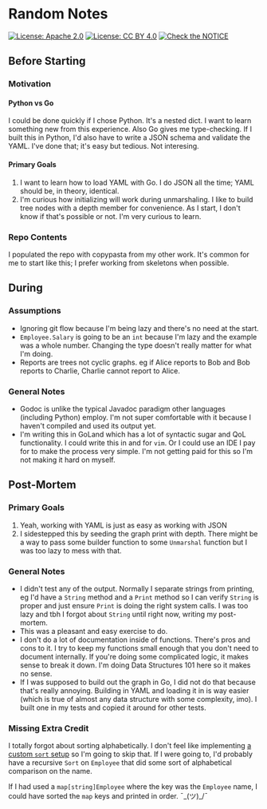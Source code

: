 # Random Notes

[![License: Apache 2.0](https://img.shields.io/badge/License-Apache%202.0-blue.svg)](https://opensource.org/licenses/Apache-2.0)
[![License: CC BY 4.0](https://img.shields.io/badge/License-CC%20BY%204.0-lightgrey.svg)](https://creativecommons.org/licenses/by/4.0/)
[![Check the NOTICE](https://img.shields.io/badge/Check%20the-NOTICE-420C3B.svg)](./NOTICE)

## Before Starting

### Motivation

#### Python vs Go

I could be done quickly if I chose Python. It's a nested dict. I want to learn something new from this experience. Also Go gives me type-checking. If I built this in Python, I'd also have to write a JSON schema and validate the YAML. I've done that; it's easy but tedious. Not interesing.

#### Primary Goals

1. I want to learn how to load YAML with Go. I do JSON all the time; YAML should be, in theory, identical.
2. I'm curious how initializing will work during unmarshaling. I like to build tree nodes with a depth member for convenience. As I start, I don't know if that's possible or not. I'm very curious to learn.

### Repo Contents

I populated the repo with copypasta from my other work. It's common for me to start like this; I prefer working from skeletons when possible.

## During

### Assumptions

* Ignoring git flow because I'm being lazy and there's no need at the start.
* `Employee.Salary` is going to be an `int` because I'm lazy and the example was a whole number. Changing the type doesn't really matter for what I'm doing.
* Reports are trees not cyclic graphs. eg if Alice reports to Bob and Bob reports to Charlie, Charlie cannot report to Alice.

### General Notes

* Godoc is unlike the typical Javadoc paradigm other languages (including Python) employ. I'm not super comfortable with it because I haven't compiled and used its output yet.
* I'm writing this in GoLand which has a lot of syntactic sugar and QoL functionality. I could write this in and for `vim`. Or I could use an IDE I pay for to make the process very simple. I'm not getting paid for this so I'm not making it hard on myself.

## Post-Mortem

### Primary Goals

1. Yeah, working with YAML is just as easy as working with JSON
2. I sidestepped this by seeding the graph print with depth. There might be a way to pass some builder function to some `Unmarshal` function but I was too lazy to mess with that.

### General Notes

* I didn't test any of the output. Normally I separate strings from printing, eg I'd have a `String` method and a `Print` method so I can verify `String` is proper and just ensure `Print` is doing the right system calls. I was too lazy and tbh I forgot about `String` until right now, writing my post-mortem.
* This was a pleasant and easy exercise to do.
* I don't do a lot of documentation inside of functions. There's pros and cons to it. I try to keep my functions small enough that you don't need to document internally. If you're doing some complicated logic, it makes sense to break it down. I'm doing Data Structures 101 here so it makes no sense.
* If I was supposed to build out the graph in Go, I did not do that because that's really annoying. Building in YAML and loading it in is way easier (which is true of almost any data structure with some complexity, imo). I built one in my tests and copied it around for other tests.

### Missing Extra Credit

I totally forgot about sorting alphabetically. I don't feel like implementing [a custom `sort` setup](https://yourbasic.org/golang/how-to-sort-in-go/#sort-custom-data-structures) so I'm going to skip that. If I were going to, I'd probably have a recursive `Sort` on `Employee` that did some sort of alphabetical comparison on the name.

If I had used a `map[string]Employee` where the key was the `Employee` name, I could have sorted the `map` keys and printed in order. ¯\_(ツ)_/¯
